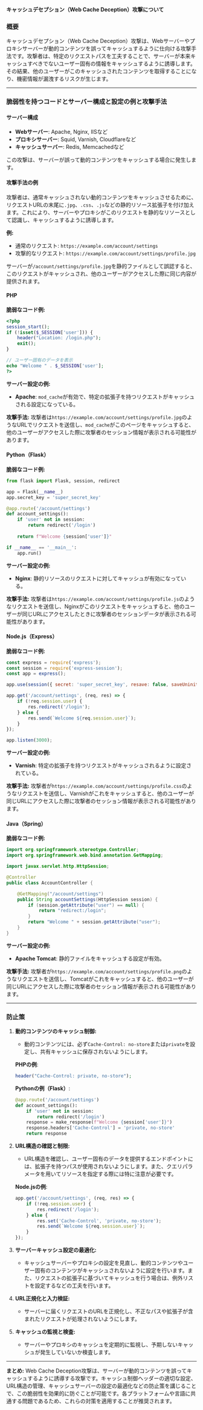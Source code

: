 **キャッシュデセプション（Web Cache Deception）攻撃について**

### **概要**

キャッシュデセプション（Web Cache Deception）攻撃は、Webサーバーやプロキシサーバーが動的コンテンツを誤ってキャッシュするように仕向ける攻撃手法です。攻撃者は、特定のリクエストパスを工夫することで、サーバーが本来キャッシュすべきでないユーザー固有の情報をキャッシュするように誘導します。その結果、他のユーザーがこのキャッシュされたコンテンツを取得することになり、機密情報が漏洩するリスクが生じます。

---

### **脆弱性を持つコードとサーバー構成と設定の例と攻撃手法**

#### **サーバー構成**

- **Webサーバー**: Apache, Nginx, IISなど
- **プロキシサーバー**: Squid, Varnish, Cloudflareなど
- **キャッシュサーバー**: Redis, Memcachedなど

この攻撃は、サーバーが誤って動的コンテンツをキャッシュする場合に発生します。

#### **攻撃手法の例**

攻撃者は、通常キャッシュされない動的コンテンツをキャッシュさせるために、リクエストURLの末尾に`.jpg`、`.css`、`.js`などの静的リソース拡張子を付け加えます。これにより、サーバーやプロキシがこのリクエストを静的なリソースとして認識し、キャッシュするように誘導します。

**例:**
- 通常のリクエスト: `https://example.com/account/settings`
- 攻撃的なリクエスト: `https://example.com/account/settings/profile.jpg`

サーバーが`/account/settings/profile.jpg`を静的ファイルとして誤認すると、このリクエストがキャッシュされ、他のユーザーがアクセスした際に同じ内容が提供されます。

#### **PHP**

**脆弱なコード例:**
```php
<?php
session_start();
if (!isset($_SESSION['user'])) {
    header("Location: /login.php");
    exit();
}

// ユーザー固有のデータを表示
echo "Welcome " . $_SESSION['user'];
?>
```

**サーバー設定の例:**
- **Apache**: `mod_cache`が有効で、特定の拡張子を持つリクエストがキャッシュされる設定になっている。

**攻撃手法:**
攻撃者は`https://example.com/account/settings/profile.jpg`のようなURLでリクエストを送信し、`mod_cache`がこのページをキャッシュすると、他のユーザーがアクセスした際に攻撃者のセッション情報が表示される可能性があります。

#### **Python（Flask）**

**脆弱なコード例:**
```python
from flask import Flask, session, redirect

app = Flask(__name__)
app.secret_key = 'super_secret_key'

@app.route('/account/settings')
def account_settings():
    if 'user' not in session:
        return redirect('/login')
    
    return f"Welcome {session['user']}"

if __name__ == '__main__':
    app.run()
```

**サーバー設定の例:**
- **Nginx**: 静的リソースのリクエストに対してキャッシュが有効になっている。

**攻撃手法:**
攻撃者は`https://example.com/account/settings/profile.js`のようなリクエストを送信し、Nginxがこのリクエストをキャッシュすると、他のユーザーが同じURLにアクセスしたときに攻撃者のセッションデータが表示される可能性があります。

#### **Node.js（Express）**

**脆弱なコード例:**
```javascript
const express = require('express');
const session = require('express-session');
const app = express();

app.use(session({ secret: 'super_secret_key', resave: false, saveUninitialized: true }));

app.get('/account/settings', (req, res) => {
    if (!req.session.user) {
        res.redirect('/login');
    } else {
        res.send(`Welcome ${req.session.user}`);
    }
});

app.listen(3000);
```

**サーバー設定の例:**
- **Varnish**: 特定の拡張子を持つリクエストがキャッシュされるように設定されている。

**攻撃手法:**
攻撃者が`https://example.com/account/settings/profile.css`のようなリクエストを送信し、Varnishがこれをキャッシュすると、他のユーザーが同じURLにアクセスした際に攻撃者のセッション情報が表示される可能性があります。

#### **Java（Spring）**

**脆弱なコード例:**
```java
import org.springframework.stereotype.Controller;
import org.springframework.web.bind.annotation.GetMapping;

import javax.servlet.http.HttpSession;

@Controller
public class AccountController {

    @GetMapping("/account/settings")
    public String accountSettings(HttpSession session) {
        if (session.getAttribute("user") == null) {
            return "redirect:/login";
        }
        return "Welcome " + session.getAttribute("user");
    }
}
```

**サーバー設定の例:**
- **Apache Tomcat**: 静的ファイルをキャッシュする設定が有効。

**攻撃手法:**
攻撃者が`https://example.com/account/settings/profile.png`のようなリクエストを送信し、Tomcatがこれをキャッシュすると、他のユーザーが同じURLにアクセスした際に攻撃者のセッション情報が表示される可能性があります。

---

### **防止策**

1. **動的コンテンツのキャッシュ制御:**
   - 動的コンテンツには、必ず`Cache-Control: no-store`または`private`を設定し、共有キャッシュに保存されないようにします。

   **PHPの例**:
   ```php
   header("Cache-Control: private, no-store");
   ```

   **Pythonの例（Flask）**:
   ```python
   @app.route('/account/settings')
   def account_settings():
       if 'user' not in session:
           return redirect('/login')
       response = make_response(f"Welcome {session['user']}")
       response.headers['Cache-Control'] = 'private, no-store'
       return response
   ```

2. **URL構造の確認と制限:**
   - URL構造を確認し、ユーザー固有のデータを提供するエンドポイントには、拡張子を持つパスが使用されないようにします。また、クエリパラメータを用いてリソースを指定する際には特に注意が必要です。

   **Node.jsの例**:
   ```javascript
   app.get('/account/settings', (req, res) => {
       if (!req.session.user) {
           res.redirect('/login');
       } else {
           res.set('Cache-Control', 'private, no-store');
           res.send(`Welcome ${req.session.user}`);
       }
   });
   ```

3. **サーバーキャッシュ設定の最適化:**
   - キャッシュサーバーやプロキシの設定を見直し、動的コンテンツやユーザー固有のコンテンツがキャッシュされないように設定を行います。また、リクエストの拡張子に基づいてキャッシュを行う場合は、例外リストを設定するなどの工夫を行います。

4. **URL正規化と入力検証:**
   - サーバーに届くリクエストのURLを正規化し、不正なパスや拡張子が含まれたリクエストが処理されないようにします。

5. **キャッシュの監視と検査:**
   - サーバーやプロキシのキャッシュを定期的に監視し、予期しないキャッシュが発生していないか検査します。

---

**まとめ:**
Web Cache Deception攻撃は、サーバーが動的コンテンツを誤ってキャッシュするように誘導する攻撃です。キャッシュ制御ヘッダーの適切な設定、URL構造の管理、キャッシュサーバーの設定の最適化などの防止策を講じることで、この脆弱性を効果的に防ぐことが可能です。各プラットフォームや言語に共通する問題であるため、これらの対策を適用することが推奨されます。
